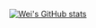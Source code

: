 [![Wei's GitHub stats](https://github-readme-stats-theta-snowy-87.vercel.app/api?username=CrazyWr&theme=nord&hide_rank=false&hide=stars&rank_icon=github&include_all_commits=true&show=discussions_started,discussions_answered,prs_merged,prs_merged_percentage)](https://github.com/CrazyWr)
<!--
**CrazyWr/CrazyWr** is a ✨ _special_ ✨ repository because its `README.md` (this file) appears on your GitHub profile.

Here are some ideas to get you started:

- 🔭 I’m currently working on ...
- 🌱 I’m currently learning ...
- 👯 I’m looking to collaborate on ...
- 🤔 I’m looking for help with ...
- 💬 Ask me about ...
- 📫 How to reach me: ...
- 😄 Pronouns: ...
- ⚡ Fun fact: ...
-->
